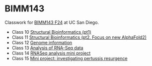 # BIMM143
Classwork for [BIMM143 F24](https://bioboot.github.io/bimm143_F24/) at UC San Diego. 

- Class 10 [Structural Bioinformatics (pt1)]()
- Class 11 [Structural Bioinformatics (pt2. Focus on new AlphaFold2)]()
- Class 12 [Genome information](https://github.com/Hanoaf/bimm143_github/blob/main/Week12/week%2012%20.pdf)
- Class 13 [Analysis of RNA-Seq data](https://github.com/Hanoaf/bimm143_github/blob/main/Class13/Class13.pdf)
- Class 14 [RNASeq analysis mini project](https://github.com/Hanoaf/bimm143_github/blob/main/Class%2014/lab_14.pdf)
- Class 15 [Mini project: investigating pertussis resurgence](https://github.com/Hanoaf/bimm143_github/blob/main/Class%2015/Class-15.pdf)

